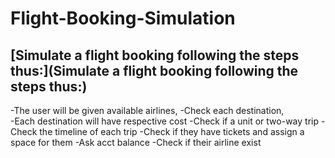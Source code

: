 # Flight-Booking-Simulation
 ## [Simulate a flight booking following the steps thus:](Simulate a flight booking following the steps thus:)
  -The user will be given available airlines, 
  -Check each destination,  
  -Each destination will have respective cost
  -Check if a unit or two-way trip 
  -Check the timeline of each trip 
  -Check if they have tickets and assign a space for them 
  -Ask acct balance -Check if their airline exist
